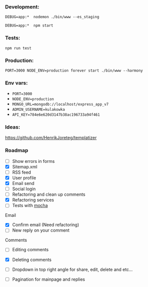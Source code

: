 ### Development:

`DEBUG=app:*  nodemon ./bin/www --es_staging`

`DEBUG=app:*  npm start`

### Tests:

`npm run test`

### Production:

`PORT=3000 NODE_ENV=production forever start ./bin/www --harmony`

### Env vars:

- `PORT=3000`
- `NODE_ENV=production` 
- `MONGO_URL=mongodb://localhost/express_app_v7`
- `ADMIN_USERNAME=kulakowka`
- `API_KEY=784e6e620d3147b38ac196733a94f461`

### Ideas:

https://github.com/HenrikJoreteg/templatizer

### Roadmap

- [ ] Show errors in forms
- [X] Sitemap.xml 
- [ ] RSS feed
- [X] User profile
- [X] Email send
- [ ] Social login 
- [ ] Refactoring and clean up comments
- [X] Refactoring services
- [ ] Tests with [mocha](http://mochajs.org/)

Email

- [X] Confirm email (Need refactoring)
- [ ] New reply on your comment

Comments

- [ ] Editing comments
- [X] Deleting comments
- [ ] Dropdown in top right angle for share, edit, delete and etc...
- [ ] Pagination for mainpage and replies

